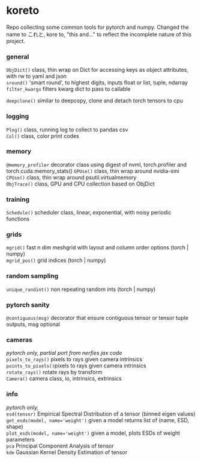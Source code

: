 # koreto
Repo collecting some common tools for pytorch and numpy. Changed the name to これと, kore to, "this and..." to reflect the incomplete nature of this project.


### general
`ObjDict()`         class, thin wrap on Dict for accessing keys as object attributes, with rw to yaml and json <br>
`sround()`          'smart round', to highest digits, inputs float or list, tuple, ndarray<br>
`filter_kwargs`     filters kwarg dict to pass to callable

`deepclone()`       similar to deepcopy, clone and detach torch tensors to cpu <br>

### logging
`Plog()`            class, running log to collect to pandas csv <br>
`Col()`             class, color print codes<br>

### memory
`@memory_profiler`  decorator class using digest of nvml, torch.profiler and torch.cuda.memory_stats()
`GPUse()`           class, thin wrap around nvidia-smi <br>
`CPUse()`           class, thin wrap around psutil.virtualmemory <br>
`ObjTrace()`        class, GPU and CPU collection based on ObjDict <br>

### training 
`Schedule()`        scheduler class, linear, exponential, with noisy periodic functions <br>

### grids
`mgrid()`           fast n dim meshgrid with layout and column order options (torch | numpy) <br>
`mgrid_pos()`       grid indices (torch | numpy) <br>

### random sampling
`unique_randint()`  non repeating random ints (torch | numpy) <br>

### pytorch sanity
`@contiguous(msg)`  decorator that ensure contiguous tensor or tensor tuple outputs, msg optional <br>

### cameras
*pytorch only, partial port from nerfies jax code* <br>
`pixels_to_rays()`  pixels to rays given camera intrinsics <br>
`points_to_pixels()`pixels to rays given camera intrinsics<br>
`rotate_rays()`     rotate rays by transform<br>
`Camera()`          camera class, io, intrinsics, extrinsics<br>

### info
*pytorch only,*<br>
`esd(tensor)`                     Empirical Spectral Distribution of a tensor (binned eigen values)<br>
`get_esds(model, name='weight')`  given a model returns list of (name, ESD, shape)<br>
`plot_esds(model, name='weight')` given a model, plots ESDs of weight parameters<br>
`pca`                             Principal Component Analysis of tensor<br>
`kde`                             Gaussian Kernel Density Estimation of tensor<br>